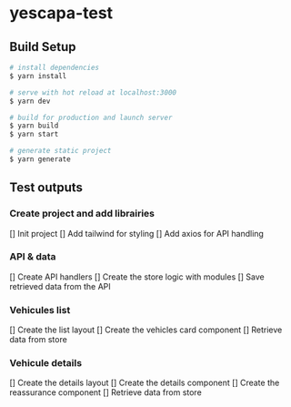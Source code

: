 # yescapa-test

## Build Setup

```bash
# install dependencies
$ yarn install

# serve with hot reload at localhost:3000
$ yarn dev

# build for production and launch server
$ yarn build
$ yarn start

# generate static project
$ yarn generate
```

## Test outputs

### **Create project and add librairies**
[] Init project
[] Add tailwind for styling
[] Add axios for API handling

### **API & data**
[] Create API handlers
[] Create the store logic with modules
[] Save retrieved data from the API

### **Vehicules list**
[] Create the list layout
[] Create the vehicles card component
[] Retrieve data from store

### **Vehicule details**
[] Create the details layout
[] Create the details component
[] Create the reassurance component
[] Retrieve data from store
